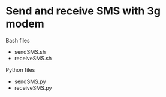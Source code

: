 # Send and receive SMS with 3g modem

Bash files
* sendSMS.sh
* receiveSMS.sh

Python files
* sendSMS.py
* receiveSMS.py
